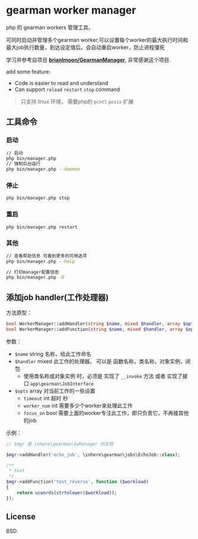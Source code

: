 # gearman worker manager

php 的 gearman workers 管理工具。

可同时启动并管理多个gearman worker,可以设置每个worker的最大执行时间和最大job执行数量，到达设定值后。会自动重启worker，防止进程僵死

学习并参考自项目 **[brianlmoon/GearmanManager](https://github.com/brianlmoon/GearmanManager)**, 非常感谢这个项目.

add some feature:

- Code is easier to read and understand
- Can support `reload` `restart` `stop` command

> 只支持 linux 环境， 需要php的 `pcntl` `posix` 扩展

## 工具命令

### 启动

```bash
// 启动
php bin/manager.php 
// 强制后台运行
php bin/manager.php --daemon 
```

### 停止 

```bash 
php bin/manager.php stop
```

### 重启

```bash
php bin/manager.php restart
```

### 其他

```bash
// 查看帮助信息 可看到更多的可用选项
php bin/manager.php --help

// 打印manager配置信息
php bin/manager.php -D
```

## 添加job handler(工作处理器)

方法原型：

```php
bool WorkerManager::addHandler(string $name, mixed $handler, array $opts = [])
bool WorkerManager::addFunction(string $name, mixed $handler, array $opts = []) // addHandler 的别名方法
```

参数：

- `$name` string 名称，给此工作命名
- `$handler` mixed 此工作的处理器。 可以是 函数名称，类名称，对象实例，闭包
    - 使用类名称或对象实例 时，必须是 实现了 `__invoke` 方法 或者 实现了接口 `app\gearman\JobInterface`
- `$opts` array 对当前工作的一些设置
    - `timeout` int 超时 秒
    - `worker_num` int 需要多少个worker来处理此工作
    - `focus_on` bool 需要上面的worker专注此工作，即只负责它，不再接其他的job

示例：

```php
// $mgr 是 inhere\gearman\GwManager 的实例

$mgr->addHandler('echo_job', \inhere\gearman\jobs\EchoJob::class);

/**
 * test
 */
$mgr->addFunction('test_reverse', function ($workload)
{
    return ucwords(strtolower($workload));
});

```


## License

BSD
